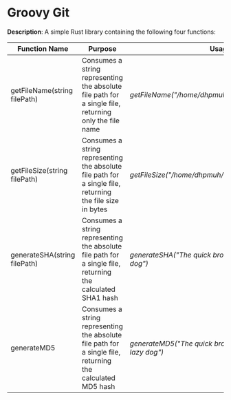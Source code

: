 # Groovy Git

**Description**: A simple Rust library containing the following four functions:

Function Name | Purpose | Usage | Output
-- | - | - | - 
getFileName(string filePath)  | Consumes a string representing the absolute file path for a single file, returning only the file name | _getFileName("/home/dhpmuh/909SPD/FinalExam.exe")_ | _FinalExam.exe_
getFileSize(string filePath)  | Consumes a string representing the absolute file path for a single file, returning the file size in bytes | _getFileSize("/home/dhpmuh/909SPD/FinalExam.exe")_ | _128 bytes_
generateSHA(string filePath) | Consumes a string representing the absolute file path for a single file, returning the calculated SHA1 hash | _generateSHA("The quick brown fox jumps over the lazy dog")_ |  _2fd4e1c..._
generateMD5 | Consumes a string representing the absolute file path for a single file, returning the calculated MD5 hash | _generateMD5("The quick brown fox jumps over the lazy dog")_ | _9e107d9..._